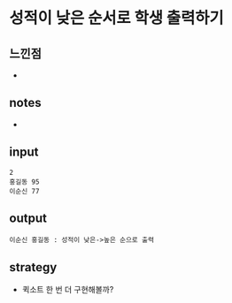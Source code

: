 # 성적이 낮은 순서로 학생 출력하기

## 느낀점
* 

## notes
* 

## input
```
2
홍길동 95
이순신 77
```

## output
```
이순신 홍길동 : 성적이 낮은->높은 순으로 출력
```

## strategy
* 퀵소트 한 번 더 구현해볼까?
